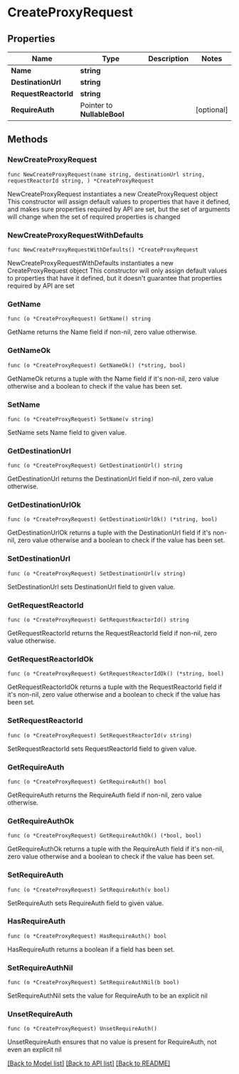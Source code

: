 # CreateProxyRequest

## Properties

Name | Type | Description | Notes
------------ | ------------- | ------------- | -------------
**Name** | **string** |  | 
**DestinationUrl** | **string** |  | 
**RequestReactorId** | **string** |  | 
**RequireAuth** | Pointer to **NullableBool** |  | [optional] 

## Methods

### NewCreateProxyRequest

`func NewCreateProxyRequest(name string, destinationUrl string, requestReactorId string, ) *CreateProxyRequest`

NewCreateProxyRequest instantiates a new CreateProxyRequest object
This constructor will assign default values to properties that have it defined,
and makes sure properties required by API are set, but the set of arguments
will change when the set of required properties is changed

### NewCreateProxyRequestWithDefaults

`func NewCreateProxyRequestWithDefaults() *CreateProxyRequest`

NewCreateProxyRequestWithDefaults instantiates a new CreateProxyRequest object
This constructor will only assign default values to properties that have it defined,
but it doesn't guarantee that properties required by API are set

### GetName

`func (o *CreateProxyRequest) GetName() string`

GetName returns the Name field if non-nil, zero value otherwise.

### GetNameOk

`func (o *CreateProxyRequest) GetNameOk() (*string, bool)`

GetNameOk returns a tuple with the Name field if it's non-nil, zero value otherwise
and a boolean to check if the value has been set.

### SetName

`func (o *CreateProxyRequest) SetName(v string)`

SetName sets Name field to given value.


### GetDestinationUrl

`func (o *CreateProxyRequest) GetDestinationUrl() string`

GetDestinationUrl returns the DestinationUrl field if non-nil, zero value otherwise.

### GetDestinationUrlOk

`func (o *CreateProxyRequest) GetDestinationUrlOk() (*string, bool)`

GetDestinationUrlOk returns a tuple with the DestinationUrl field if it's non-nil, zero value otherwise
and a boolean to check if the value has been set.

### SetDestinationUrl

`func (o *CreateProxyRequest) SetDestinationUrl(v string)`

SetDestinationUrl sets DestinationUrl field to given value.


### GetRequestReactorId

`func (o *CreateProxyRequest) GetRequestReactorId() string`

GetRequestReactorId returns the RequestReactorId field if non-nil, zero value otherwise.

### GetRequestReactorIdOk

`func (o *CreateProxyRequest) GetRequestReactorIdOk() (*string, bool)`

GetRequestReactorIdOk returns a tuple with the RequestReactorId field if it's non-nil, zero value otherwise
and a boolean to check if the value has been set.

### SetRequestReactorId

`func (o *CreateProxyRequest) SetRequestReactorId(v string)`

SetRequestReactorId sets RequestReactorId field to given value.


### GetRequireAuth

`func (o *CreateProxyRequest) GetRequireAuth() bool`

GetRequireAuth returns the RequireAuth field if non-nil, zero value otherwise.

### GetRequireAuthOk

`func (o *CreateProxyRequest) GetRequireAuthOk() (*bool, bool)`

GetRequireAuthOk returns a tuple with the RequireAuth field if it's non-nil, zero value otherwise
and a boolean to check if the value has been set.

### SetRequireAuth

`func (o *CreateProxyRequest) SetRequireAuth(v bool)`

SetRequireAuth sets RequireAuth field to given value.

### HasRequireAuth

`func (o *CreateProxyRequest) HasRequireAuth() bool`

HasRequireAuth returns a boolean if a field has been set.

### SetRequireAuthNil

`func (o *CreateProxyRequest) SetRequireAuthNil(b bool)`

 SetRequireAuthNil sets the value for RequireAuth to be an explicit nil

### UnsetRequireAuth
`func (o *CreateProxyRequest) UnsetRequireAuth()`

UnsetRequireAuth ensures that no value is present for RequireAuth, not even an explicit nil

[[Back to Model list]](../README.md#documentation-for-models) [[Back to API list]](../README.md#documentation-for-api-endpoints) [[Back to README]](../README.md)


